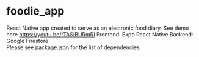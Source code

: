 # foodie_app
React Native app created to serve as an electronic food diary. See demo here https://youtu.be/rTASIBURmRI 
Frontend: Expo React Native
Backend: Google Firestore <br>
Please see package.json for the list of dependencies
